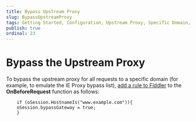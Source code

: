 ```yaml
---
title: Bypass Upstream Proxy
slug: BypassUpstreamProxy
tags: Getting Started, Configuration, Upstream Proxy, Specific Domain, Proxy Bypass List, bypassGateway
publish: true
ordinal: 23
---
```


Bypass the Upstream Proxy
=========================

To bypass the upstream proxy for all requests to a specific domain (for example, to emulate the IE Proxy bypass list), [add a rule to Fiddler][1] to the **OnBeforeRequest** function as follows:

		if (oSession.HostnameIs("www.example.com")){
		oSession.bypassGateway = true;
		}

[1]: ../../ExtendFiddler/AddRules.md

